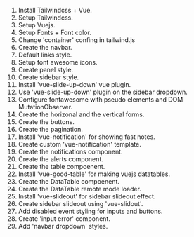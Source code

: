 1. Install Tailwindcss + Vue.
2. Setup Tailwindcss.
3. Setup Vuejs.
4. Setup Fonts + Font color.
5. Change 'container' confing in tailwind.js
6. Create the navbar.
7. Default links style.
8. Setup font awesome icons.
9. Create panel style.
10. Create sidebar style.
11. Install 'vue-slide-up-down' vue plugin.
12. Use 'vue-slide-up-down' plugin on the sidebar dropdown.
13. Configure fontawesome with pseudo elements and DOM MutationObserver.
14. Create the horizonal and the vertical forms.
15. Create the buttons.
16. Create the pagination.
17. Install 'vue-notification' for showing fast notes.
18. Create custom 'vue-notification' template.
19. Create the notifications component.
20. Create the alerts component.
21. Create the table compoenent.
22. Install 'vue-good-table' for making vuejs datatables.
23. Create the DataTable compoenent.
24. Create the DataTable remote mode loader.
25. Install 'vue-slideout' for sidebar slideout effect.
26. Create sidebar slideout using 'vue-slidout'.
27. Add disabled event styling for inputs and buttons.
28. Create 'input error' component.
29. Add 'navbar dropdown' styles.
